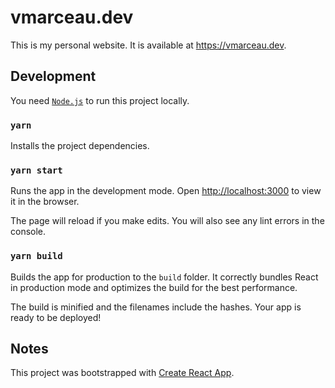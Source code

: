 # vmarceau.dev

This is my personal website. It is available at https://vmarceau.dev.

## Development

You need [`Node.js`](https://nodejs.org/en/) to run this project locally.

### `yarn`

Installs the project dependencies.

### `yarn start`

Runs the app in the development mode. Open [http://localhost:3000](http://localhost:3000) to view it in the browser.

The page will reload if you make edits. You will also see any lint errors in the console.

### `yarn build`

Builds the app for production to the `build` folder. It correctly bundles React in production mode and optimizes the build for the best performance.

The build is minified and the filenames include the hashes. Your app is ready to be deployed!

## Notes

This project was bootstrapped with [Create React App](https://github.com/facebook/create-react-app).
